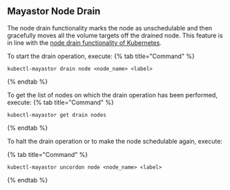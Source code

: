 ## Mayastor Node Drain

The node drain functionality marks the node as unschedulable and then gracefully moves all the volume targets off the drained node. 
This feature is in line with the [node drain functionality of Kubernetes](https://kubernetes.io/docs/tasks/administer-cluster/safely-drain-node/).


To start the drain operation, execute:
{% tab title="Command" %}
```text
kubectl-mayastor drain node <node_name> <label>
```
{% endtab %}

To get the list of nodes on which the drain operation has been performed, execute:
{% tab title="Command" %}
```text
kubectl-mayastor get drain nodes
```
{% endtab %}

To halt the drain operation or to make the node schedulable again, execute:

{% tab title="Command" %}
```text
kubectl-mayastor uncordon node <node_name> <label>
```
{% endtab %}